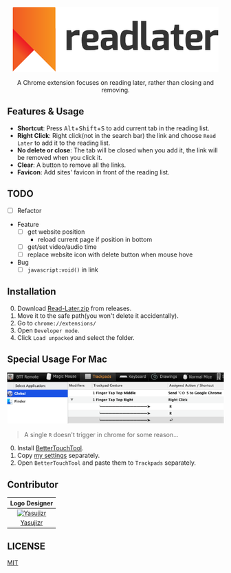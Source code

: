 <p align="center"><img src="images/logotype.png" alt="Read Later Logo" height="150px"></p>

<p align="center">A Chrome extension focuses on reading later, rather than closing and removing.</p>

## Features & Usage
- **Shortcut**: Press <kbd>Alt</kbd>+<kbd>Shift</kbd>+<kbd>S</kbd> to add current tab in the reading list.
- **Right Click**: Right click(not in the search bar) the link and choose `Read Later` to add it to the reading list.
- **No delete or close**: The tab will be closed when you add it, the link will be removed when you click it.
- **Clear**: A button to remove all the links.
- **Favicon**: Add sites' favicon in front of the reading list.

## TODO
- [ ] Refactor
- Feature
  - [ ] get website position
    - reload current page if position in bottom
  - [ ] get/set video/audio time
  - [ ] replace website icon with delete button when mouse hove
- Bug
  - [ ] `javascript:void()` in link

## Installation
0. Download [Read-Later.zip](https://github.com/WillBChang/readlater/releases/latest) from releases.
1. Move it to the safe path(you won't delete it accidentally).
2. Go to `chrome://extensions/`
3. Open `Developer mode`.
4. Click `Load unpacked` and select the folder.

## Special Usage For Mac
<p align="center"><img src="images/BTT.png" alt="BetterTouchTool Settings"></p>

>A single `R` doesn't trigger in chrome for some reason...

0. Install [BetterTouchTool](https://folivora.ai/).
1. Copy [my settings](https://gist.github.com/WillBChang/8b8bcb3c46c40792fd16dc1b76236f79) separately.
2. Open `BetterTouchTool` and paste them to `Trackpads` separately.

## Contributor
| Logo Designer |
| :---: |
| [![Yasujizr](https://avatars0.githubusercontent.com/u/36993664?s=88&v=4)](https://github.com/Yasujizr) |
| [Yasujizr](https://github.com/Yasujizr) |

## LICENSE
[MIT](LICENSE)
